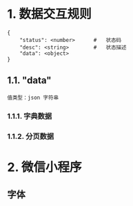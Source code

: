 # 1. 数据交互规则

    {
        "status": <number>      #   状态码 
        "desc": <string>        #   状态描述
        "data": <object>
    }

## 1.1. "data"

    值类型：json 字符串
 
### 1.1.1. 字典数据

    

### 1.1.2. 分页数据

# 2. 微信小程序

## 字体
